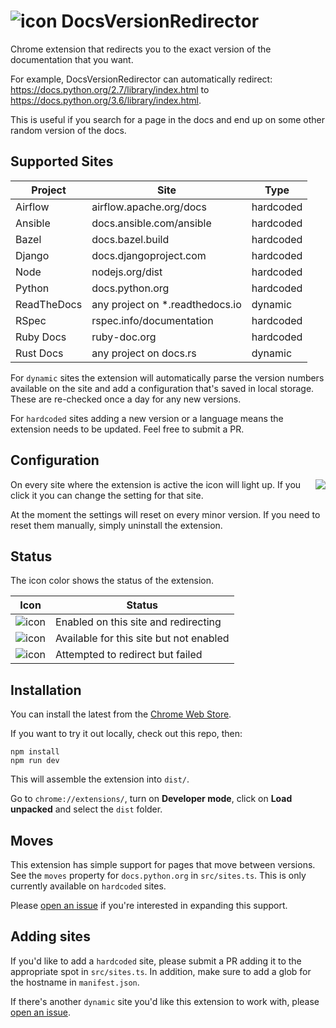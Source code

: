 # ![icon](https://raw.githubusercontent.com/leos/DocsVersionRedirector/master/static/icons/icon48.png) DocsVersionRedirector

Chrome extension that redirects you to the exact version of the documentation that you want.

For example, DocsVersionRedirector can automatically redirect: https://docs.python.org/2.7/library/index.html to https://docs.python.org/3.6/library/index.html.

This is useful if you search for a page in the docs and end up on some other random version of the docs.

## Supported Sites

| Project     | Site                             | Type      |
| ----------- | -------------------------------- | --------- |
| Airflow     | airflow.apache.org/docs          | hardcoded |
| Ansible     | docs.ansible.com/ansible         | hardcoded |
| Bazel       | docs.bazel.build                 | hardcoded |
| Django      | docs.djangoproject.com           | hardcoded |
| Node        | nodejs.org/dist                  | hardcoded |
| Python      | docs.python.org                  | hardcoded |
| ReadTheDocs | any project on \*.readthedocs.io | dynamic   |
| RSpec       | rspec.info/documentation         | hardcoded |
| Ruby Docs   | ruby-doc.org                     | hardcoded |
| Rust Docs   | any project on docs.rs           | dynamic   |

For `dynamic` sites the extension will automatically parse the version numbers available on the site and add a configuration that's saved in local storage. These are re-checked once a day for any new versions.

For `hardcoded` sites adding a new version or a language means the extension needs to be updated. Feel free to submit a PR.

## Configuration

<img align="right" src="https://raw.githubusercontent.com/leos/DocsVersionRedirector/master/screenshots/python.png" />

On every site where the extension is active the icon will light up. If you click it you can change the setting for that site.

At the moment the settings will reset on every minor version. If you need to reset them manually, simply uninstall the extension.

## Status

The icon color shows the status of the extension.

| Icon                                                                                                  | Status                                  |
| ----------------------------------------------------------------------------------------------------- | --------------------------------------- |
| ![icon](https://raw.githubusercontent.com/leos/DocsVersionRedirector/master/static/icons/icon16.png)  | Enabled on this site and redirecting    |
| ![icon](https://raw.githubusercontent.com/leos/DocsVersionRedirector/master/static/icons/icon16b.png) | Available for this site but not enabled |
| ![icon](https://raw.githubusercontent.com/leos/DocsVersionRedirector/master/static/icons/icon16y.png) | Attempted to redirect but failed        |

## Installation

You can install the latest from the [Chrome Web Store](https://chrome.google.com/webstore/detail/nomnkbngkijpffepcgbbofhcnafpkiep/).

If you want to try it out locally, check out this repo, then:

```
npm install
npm run dev
```

This will assemble the extension into `dist/`.

Go to `chrome://extensions/`, turn on **Developer mode**, click on **Load unpacked** and select the `dist` folder.

## Moves

This extension has simple support for pages that move between versions. See the `moves` property for `docs.python.org` in `src/sites.ts`. This is only currently available on `hardcoded` sites.

Please [open an issue](https://github.com/leos/DocsVersionRedirector/issues/new) if you're interested in expanding this support.

## Adding sites

If you'd like to add a `hardcoded` site, please submit a PR adding it to the appropriate spot in `src/sites.ts`. In addition, make sure to add a glob for the hostname in `manifest.json`.

If there's another `dynamic` site you'd like this extension to work with, please [open an issue](https://github.com/leos/DocsVersionRedirector/issues/new).

